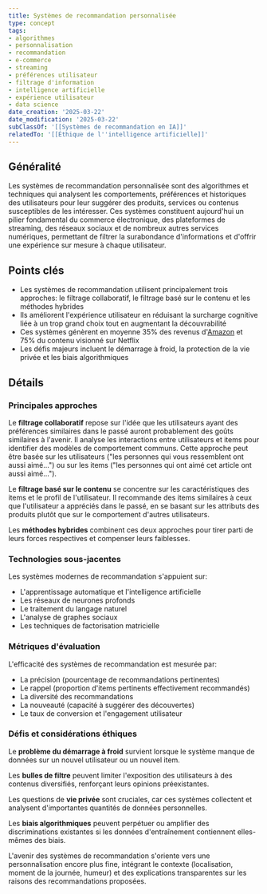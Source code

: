 ```yaml
---
title: Systèmes de recommandation personnalisée
type: concept
tags:
- algorithmes
- personnalisation
- recommandation
- e-commerce
- streaming
- préférences utilisateur
- filtrage d'information
- intelligence artificielle
- expérience utilisateur
- data science
date_creation: '2025-03-22'
date_modification: '2025-03-22'
subClassOf: '[[Systèmes de recommandation en IA]]'
relatedTo: '[[Éthique de l''intelligence artificielle]]'
---
```

## Généralité

Les systèmes de recommandation personnalisée sont des algorithmes et techniques qui analysent les comportements, préférences et historiques des utilisateurs pour leur suggérer des produits, services ou contenus susceptibles de les intéresser. Ces systèmes constituent aujourd'hui un pilier fondamental du commerce électronique, des plateformes de streaming, des réseaux sociaux et de nombreux autres services numériques, permettant de filtrer la surabondance d'informations et d'offrir une expérience sur mesure à chaque utilisateur.

## Points clés

- Les systèmes de recommandation utilisent principalement trois approches: le filtrage collaboratif, le filtrage basé sur le contenu et les méthodes hybrides
- Ils améliorent l'expérience utilisateur en réduisant la surcharge cognitive liée à un trop grand choix tout en augmentant la découvrabilité
- Ces systèmes génèrent en moyenne 35% des revenus d'[Amazon](https://fr.wikipedia.org/wiki/Amazon) et 75% du contenu visionné sur Netflix
- Les défis majeurs incluent le démarrage à froid, la protection de la vie privée et les biais algorithmiques

## Détails

### Principales approches

Le **filtrage collaboratif** repose sur l'idée que les utilisateurs ayant des préférences similaires dans le passé auront probablement des goûts similaires à l'avenir. Il analyse les interactions entre utilisateurs et items pour identifier des modèles de comportement communs. Cette approche peut être basée sur les utilisateurs ("les personnes qui vous ressemblent ont aussi aimé...") ou sur les items ("les personnes qui ont aimé cet article ont aussi aimé...").

Le **filtrage basé sur le contenu** se concentre sur les caractéristiques des items et le profil de l'utilisateur. Il recommande des items similaires à ceux que l'utilisateur a appréciés dans le passé, en se basant sur les attributs des produits plutôt que sur le comportement d'autres utilisateurs.

Les **méthodes hybrides** combinent ces deux approches pour tirer parti de leurs forces respectives et compenser leurs faiblesses.

### Technologies sous-jacentes

Les systèmes modernes de recommandation s'appuient sur:
- L'apprentissage automatique et l'intelligence artificielle
- Les réseaux de neurones profonds
- Le traitement du langage naturel
- L'analyse de graphes sociaux
- Les techniques de factorisation matricielle

### Métriques d'évaluation

L'efficacité des systèmes de recommandation est mesurée par:
- La précision (pourcentage de recommandations pertinentes)
- Le rappel (proportion d'items pertinents effectivement recommandés)
- La diversité des recommandations
- La nouveauté (capacité à suggérer des découvertes)
- Le taux de conversion et l'engagement utilisateur

### Défis et considérations éthiques

Le **problème du démarrage à froid** survient lorsque le système manque de données sur un nouvel utilisateur ou un nouvel item.

Les **bulles de filtre** peuvent limiter l'exposition des utilisateurs à des contenus diversifiés, renforçant leurs opinions préexistantes.

Les questions de **vie privée** sont cruciales, car ces systèmes collectent et analysent d'importantes quantités de données personnelles.

Les **biais algorithmiques** peuvent perpétuer ou amplifier des discriminations existantes si les données d'entraînement contiennent elles-mêmes des biais.

L'avenir des systèmes de recommandation s'oriente vers une personnalisation encore plus fine, intégrant le contexte (localisation, moment de la journée, humeur) et des explications transparentes sur les raisons des recommandations proposées.